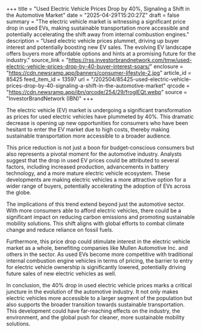 +++
title = "Used Electric Vehicle Prices Drop by 40%, Signaling a Shift in the Automotive Market"
date = "2025-04-29T15:20:27Z"
draft = false
summary = "The electric vehicle market is witnessing a significant price drop in used EVs, making sustainable transportation more accessible and potentially accelerating the shift away from internal combustion engines."
description = "Used electric vehicle prices plummet, driving up buyer interest and potentially boosting new EV sales. The evolving EV landscape offers buyers more affordable options and hints at a promising future for the industry."
source_link = "https://rss.investorbrandnetwork.com/tmw/used-electric-vehicle-prices-drop-by-40-buyer-interest-soars/"
enclosure = "https://cdn.newsramp.app/banners/consumer-lifestyle-2.jpg"
article_id = 85425
feed_item_id = 13597
url = "/202504/85425-used-electric-vehicle-prices-drop-by-40-signaling-a-shift-in-the-automotive-market"
qrcode = "https://cdn.newsramp.app/ibn/qrcode/254/29/froglEQt.webp"
source = "InvestorBrandNetwork (IBN)"
+++

<p>The electric vehicle (EV) market is undergoing a significant transformation as prices for used electric vehicles have plummeted by 40%. This dramatic decrease is opening up new opportunities for consumers who have been hesitant to enter the EV market due to high costs, thereby making sustainable transportation more accessible to a broader audience.</p><p>This price reduction is not just a boon for budget-conscious consumers but also represents a pivotal moment for the automotive industry. Analysts suggest that the drop in used EV prices could be attributed to several factors, including increased production, advancements in battery technology, and a more mature electric vehicle ecosystem. These developments are making electric vehicles a more attractive option for a wider range of buyers, potentially accelerating the adoption of EVs across the globe.</p><p>The implications of this trend extend beyond just the automotive sector. With more consumers able to afford electric vehicles, there could be a significant impact on reducing carbon emissions and promoting sustainable mobility solutions. This shift aligns with global efforts to combat climate change and reduce reliance on fossil fuels.</p><p>Furthermore, this price drop could stimulate interest in the electric vehicle market as a whole, benefiting companies like Mullen Automotive Inc. and others in the sector. As used EVs become more competitive with traditional internal combustion engine vehicles in terms of pricing, the barrier to entry for electric vehicle ownership is significantly lowered, potentially driving future sales of new electric vehicles as well.</p><p>In conclusion, the 40% drop in used electric vehicle prices marks a critical juncture in the evolution of the automotive industry. It not only makes electric vehicles more accessible to a larger segment of the population but also supports the broader transition towards sustainable transportation. This development could have far-reaching effects on the industry, the environment, and the global push for cleaner, more sustainable mobility solutions.</p>